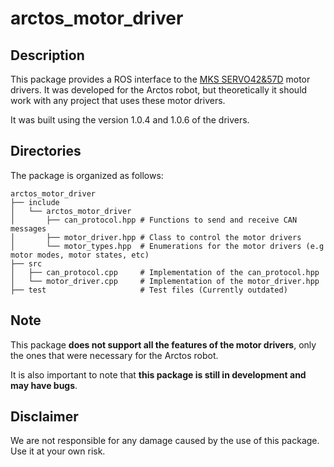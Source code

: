 # arctos_motor_driver

## Description

This package provides a ROS interface to the [MKS SERVO42&57D](https://github.com/makerbase-motor/MKS-SERVO57D/tree/master) motor drivers. 
It was developed for the Arctos robot, but theoretically it should work with any project that uses these motor drivers.

It was built using the version 1.0.4 and 1.0.6 of the drivers.

## Directories

The package is organized as follows:

```
arctos_motor_driver
├── include
│   └── arctos_motor_driver
│       ├── can_protocol.hpp # Functions to send and receive CAN messages
│       ├── motor_driver.hpp # Class to control the motor drivers
│       └── motor_types.hpp  # Enumerations for the motor drivers (e.g motor modes, motor states, etc)
├── src
│   ├── can_protocol.cpp     # Implementation of the can_protocol.hpp
│   └── motor_driver.cpp     # Implementation of the motor_driver.hpp
├── test                     # Test files (Currently outdated)
```

## Note

This package **does not support all the features of the motor drivers**, only the ones that were necessary for the Arctos robot.

It is also important to note that **this package is still in development and may have bugs**.

## Disclaimer

We are not responsible for any damage caused by the use of this package. Use it at your own risk.
